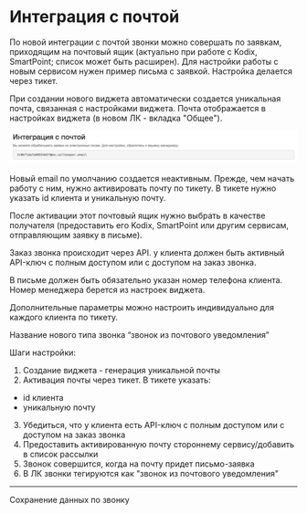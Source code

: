 
# Интеграция с почтой

 
По новой интеграции с почтой звонки можно совершать по заявкам, приходящим на почтовый ящик (актуально при работе с Kodix, SmartPoint; список может быть расширен). Для настройки работы с новым сервисом нужен пример письма с заявкой. Настройка делается через тикет.

При создании нового виджета автоматически создается уникальная почта, связанная с настройками виджета.
Почта отображается в настройках виджета 
(в новом ЛК - вкладка "Общее").

![Рис.1](images/email_1.png)

Новый email по умолчанию создается неактивным. Прежде, чем начать работу с ним, нужно активировать почту по тикету. В тикете нужно указать id клиента и уникальную почту.

После активации этот почтовый ящик нужно выбрать в качестве получателя (предоставить его Kodix, SmartPoint или другим сервисам, отправляющим заявку в письме).

Заказ звонка происходит через API. у клиента должен быть активный API-ключ с полным доступом или с доступом на заказ звонка.

В письме должен быть обязательно указан номер телефона клиента. Номер менеджера берется из настроек виджета.

Дополнительные параметры можно настроить индивидуально для каждого клиента по тикету.

Название нового типа звонка “звонок из почтового уведомления”


Шаги настройки:
1. Создание виджета - генерация уникальной почты
2. Активация почты через тикет. В тикете указать:
* id клиента
* уникальную почту
3. Убедиться, что у клиента есть API-ключ с полным доступом или с доступом на заказ звонка
4. Предоставить активированную почту стороннему сервису/добавить в список рассылки
5. Звонок совершится, когда на почту придет письмо-заявка
6. В ЛК звонки тегируются как "звонок из почтового уведомления"


____
Сохранение данных по звонку
